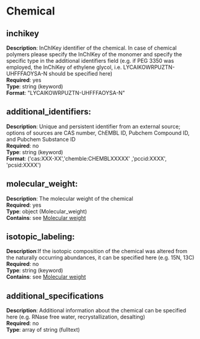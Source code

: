 
# Chemical

## inchikey

**Description**: InChIKey identifier of the chemical. In case of chemical polymers please specify the InChIKey of the monomer and specify the specific type in the additional identifiers field (e.g. if PEG 3350 was employed, the InChiKey of ethylene glycol, i.e. LYCAIKOWRPUZTN-UHFFFAOYSA-N should be specified here) <br/>
**Required**: yes <br/>
**Type**: string (keyword) <br/>
**Format**: "LYCAIKOWRPUZTN-UHFFFAOYSA-N" 

## additional_identifiers:

**Description**: Unique and persistent identifier from an external source; options of sources are CAS number, ChEMBL ID, Pubchem Compound ID, and Pubchem Substance ID <br/>
**Required**: no <br/>
**Type**: string (keyword) <br/>
**Format**: ('cas:XXX-XX','chemble:CHEMBLXXXXX' ,'pccid:XXXX', 'pcsid:XXXX')

## molecular_weight:

**Description**: The molecular weight of the chemical <br/>
**Required**: yes <br/>
**Type**: object (Molecular_weight) <br/>
**Contains**: see [Molecular weight](molecular_weight.md)

## isotopic_labeling:

**Description**:If the isotopic composition of the chemical was altered from the naturally occurring abundances, it can be specified here (e.g. 15N, 13C) <br/>
**Required**: no <br/>
**Type**: string (keyword) <br/>
**Contains**: see [Molecular weight](molecular_weight.md)


## additional_specifications

**Description**: Additional information about the chemical can be specified here (e.g. RNase free water, recrystallization, desalting)<br/>
**Required**: no <br/>
**Type**: array of string (fulltext) <br/>



